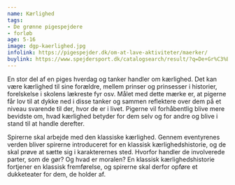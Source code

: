 ```yaml
---
name: Kærlighed
tags:
- De grønne pigespejdere
- forløb
age: 5-16
image: dgp-kaerlighed.jpg
infolink: https://pigespejder.dk/om-at-lave-aktiviteter/maerker/
buylink: https://www.spejdersport.dk/catalogsearch/result/?q=De+Gr%C3%B8nne+Pigespejdere+K%C3%A6rlighed
---
```

En stor del af en piges hverdag og tanker handler om kærlighed. Det kan være kærlighed til sine
forældre, mellem prinser og prinsesser i historier, forelskelse i skolens lækreste fyr osv. Målet
med dette mærke er, at pigerne får lov til at dykke ned i disse tanker og sammen reflektere over
dem på et niveau svarende til der, hvor de er i livet. Pigerne vil forhåbentlig blive mere bevidste
om, hvad kærlighed betyder for dem selv og for andre og blive i stand til at handle derefter.

Spirerne skal arbejde med den klassiske kærlighed. Gennem eventyrenes verden bliver spirerne
introduceret for en klassisk kærlighedshistorie, og de skal prøve at sætte sig i karakterernes sted.
Hvorfor handler de involverede parter, som de gør? Og hvad er moralen?
En klassisk kærlighedshistorie fortjener en klassisk fremførelse, og spirerne skal derfor opføre et
dukketeater for dem, de holder af.
